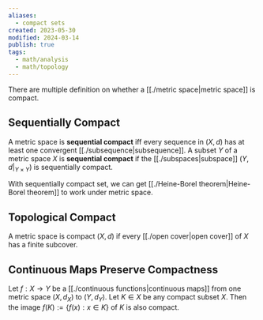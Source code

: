 ```yaml
---
aliases:
  - compact sets
created: 2023-05-30
modified: 2024-03-14
publish: true
tags:
  - math/analysis
  - math/topology
---
```

There are multiple definition on whether a [[./metric space|metric space]] is compact.

## Sequentially Compact
A metric space is **sequential compact** iff every sequence in $(X, d)$ has at least one convergent [[./subsequence|subsequence]]. A subset $Y$ of a metric space $X$ is **sequential compact** if the [[./subspaces|subspace]] $(Y, d|_{Y \times Y})$ is sequentially compact.

With sequentially compact set, we can get [[./Heine-Borel theorem|Heine-Borel theorem]] to work under metric space.

## Topological Compact
A metric space is compact $(X, d)$ if every [[./open cover|open cover]] of $X$ has a finite subcover.

## Continuous Maps Preserve Compactness
Let $f : X \rightarrow Y$ be a [[./continuous functions|continuous maps]] from one metric space $(X, d_X)$ to $(Y, d_Y)$.
Let $K \in X$ be any compact subset $X$. Then the image $f(K) := \{ f(x) : x \in K \}$ of $K$ is also compact.